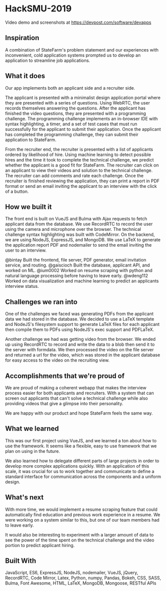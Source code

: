 # HackSMU-2019

Video demo and screenshots at https://devpost.com/software/devapps

## Inspiration

A combination of StateFarm's problem statement and our experiences with inconvenient, cold application systems prompted us to develop an application to streamline job applications.

## What it does

Our app implements both an applicant side and a recruiter side.

The applicant is presented with a minimalist design application portal where they are presented with a series of questions. Using WebRTC, the user records themselves answering the questions. After the applicant has finished the video questions, they are presented with a programming challenge. The programming challenge implements an in-browser IDE with syntax highlighting, a timer, and a set of test cases that must run successfully for the applicant to submit their application. Once the applicant has completed the programming challenge, they can submit their application to StateFarm.

From the recruiter end, the recruiter is presented with a list of applicants ordered by likelihood of hire. Using machine learning to detect possible hires and the time it took to complete the technical challenge, we predict whether the applicant is a good fit for StateFarm. The recruiter can click on an applicant to view their videos and solution to the technical challenge. The recruiter can add comments and rate each challenge. Once the recruiter is finished reviewing the application, they can print a report in PDF format or send an email inviting the applicant to an interview with the click of a button.

## How we built it

The front end is built on VueJS and Bulma with Ajax requests to fetch applicant data from the database. We use RecordRTC to record the user using the camera and microphone over the browser. The technical challenge syntax highlighting was built with CodeMirror. On the backend, we are using NodeJS, ExpressJS, and MongoDB. We use LaTeX to generate the application report PDF and nodemailer to send the email inviting the user to an interview.

@bintay Built the frontend, file server, PDF generator, email invitation service, and routing. @gaiscioch Built the database, applicant API, and worked on ML. @ium0002 Worked on resume scraping with python and natural language processing before having to leave early. @wdeng112 Worked on data visualization and machine learning to predict an applicants interview status.

## Challenges we ran into

One of the challenges we faced was generating PDFs from the applicant data we had stored in the database. We decided to use a LaTeX template and NodeJS's filesystem support to generate LaTeX files for each applicant then compile them to PDFs using NodeJS's exec support and PDFLaTeX.

Another challenge we had was getting video from the browser. We ended up using RecordRTC to record and write the data to a blob then send it to the server with formdata. We then processed the video on the file server and returned a url for the video, which was stored in the applicant database for easy access to the video on the recruiting view.

## Accomplishments that we're proud of

We are proud of making a coherent webapp that makes the interview process easier for both applicants and recruiters. With a system that can screen out applicants that can't solve a technical challenge while also providing videos that give a glimpse into their personality.

We are happy with our product and hope StateFarm feels the same way.

## What we learned

This was our first project using VueJS, and we learned a ton about how to use the framework. It seems like a flexible, easy to use framework that we plan on using in the future.

We also learned how to delegate different parts of large projects in order to develop more complex applications quickly. With an application of this scale, it was crucial for us to work together and communicate to define a standard interface for communication across the components and a uniform design.

## What's next

With more time, we would implement a resume scraping feature that could automatically find education and previous work experience in a resume. We were working on a system similar to this, but one of our team members had to leave early.

It would also be interesting to experiment with a larger amount of data to see the power of the time spent on the technical challenge and the video portion to predict applicant hiring.

## Built With

JavaScript, ES6, ExpressJS, NodeJS, nodemailer, VueJS, jQuery, RecordRTC, Code Mirror, Latex, Python, numpy, Pandas, Bokeh, CSS, SASS, Bulma, Font Awesome, HTML, LaTeX, MongoDB, Mongoose, RESTful APIs
